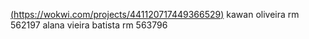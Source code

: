 [(https://wokwi.com/projects/441120717449366529)](https://wokwi.com/projects/441120717449366529)
kawan oliveira rm 562197
alana vieira batista rm 563796
